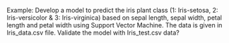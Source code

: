 Example: Develop a model to predict the iris plant class (1: Iris-setosa, 2: Iris-versicolor & 3: Iris-virginica) based on sepal length, sepal width, petal length and petal width using Support Vector Machine.
 The data is  given in Iris_data.csv file. Validate the model with Iris_test.csv data? 
